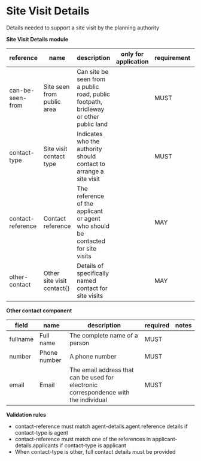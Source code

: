# Site Visit Details

Details needed to support a site visit by the planning authority


**Site Visit Details module**

| reference | name | description | only for application | requirement | notes |
| --- | --- | --- | --- | --- | --- |
| can-be-seen-from | Site seen from public area | Can site be seen from a public road, public footpath, bridleway or other public land |  | MUST |  |
| contact-type | Site visit contact type | Indicates who the authority should contact to arrange a site visit |  | MUST | Select from the **site-visit-contact-type** enum |
| contact-reference | Contact reference | The reference of the applicant or agent who should be contacted for site visits |  | MAY |  |
| other-contact | Other site visit contact{} | Details of specifically named contact for site visits |  | MAY | Rule: is a MUST if `contact-type` is `other` |


**Other contact component**

field | name | description | required | notes
-- | -- | -- | -- | --
fullname | Full name | The complete name of a person | MUST | 
number | Phone number | A phone number | MUST | 
email | Email | The email address that can be used for electronic correspondence with the individual | MUST | 

**Validation rules**

- contact-reference must match agent-details.agent.reference details if contact-type is agent
- contact-reference must match one of the references in applicant-details.applicants if contact-type is applicant
- When contact-type is other, full contact details must be provided
